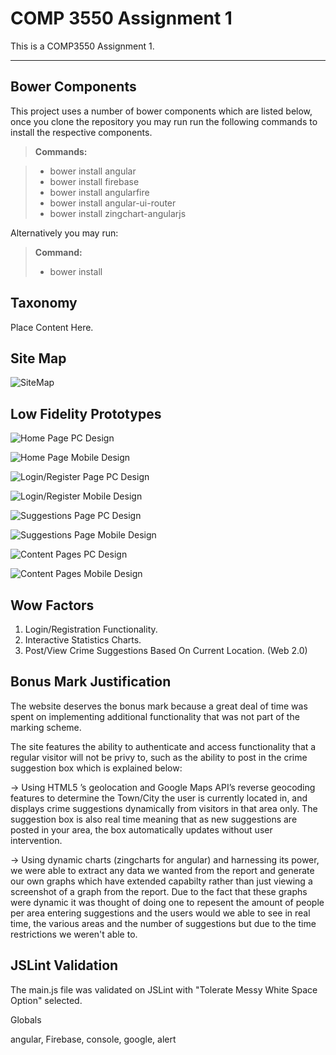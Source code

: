 COMP 3550 Assignment 1
===================


This is a COMP3550 Assignment 1.

----------


Bower Components
-------------

This project uses a number of bower components which are listed below, once you clone the repository you may run run the following commands to install the respective components.

> **Commands:**

> - bower install angular
> - bower install firebase
> - bower install angularfire
> - bower install angular-ui-router
> - bower install zingchart-angularjs

Alternatively you may run:

> **Command:**
>- bower install


Taxonomy
----------------------------

Place Content Here.


Site Map
----------------------------

![SiteMap](app/images/sitemap.jpg)


Low Fidelity Prototypes
----------------------------

![Home Page PC Design](app/images/prototype-01.png)

![Home Page Mobile Design](app/images/prototype-02.png)

![Login/Register Page PC Design](app/images/prototype2-01.png)

![Login/Register Mobile Design](app/images/prototype2-02.png)

![Suggestions Page PC Design](app/images/prototype3-01.png)

![Suggestions Page Mobile Design](app/images/prototype3-02.png)

![Content Pages PC Design](app/images/prototype4-01.png)

![Content Pages Mobile Design](app/images/prototype4-02.png)


Wow Factors
-------------

1. Login/Registration Functionality.
2. Interactive Statistics Charts.
3. Post/View Crime Suggestions Based On Current Location. (Web 2.0)


Bonus Mark Justification
-------------

The website deserves the bonus mark because a great deal of time was spent on implementing additional functionality that was not part of the marking scheme. 

The site features the ability to authenticate and access functionality that a regular visitor will not be privy to, such as the ability to post in the crime suggestion box which is explained below:
 
-> Using HTML5 ’s geolocation and Google Maps API’s reverse geocoding features to determine the Town/City the user is currently located in, and displays crime suggestions dynamically from visitors in that area only. The suggestion box is also real time meaning that as new suggestions are posted in your area, the box automatically updates without user intervention.

-> Using dynamic charts (zingcharts for angular) and harnessing its power, we were able to extract any data we wanted from the report and generate our own graphs which 
have extended capabilty rather than just viewing a screenshot of a graph from the report. Due to the fact that these graphs were dynamic it was thought of doing one to repesent the 
amount of people per area entering suggestions and the users would we able to see in real time, the various areas and the number of suggestions but due to the time restrictions 
we weren't able to.

JSLint Validation
-------------

The main.js file was validated on JSLint with "Tolerate Messy White Space Option" selected.

Globals

angular, Firebase, console, google, alert
